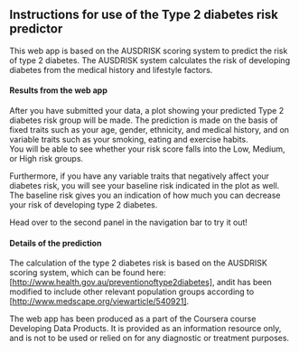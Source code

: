 ## Instructions for use of the Type 2 diabetes risk predictor


This web app is based on the AUSDRISK scoring system to predict the risk of type 2 diabetes.
The AUSDRISK system calculates the risk of developing diabetes from the medical history and lifestyle factors.

#### Results from the web app

After you have submitted your data, a plot showing your predicted Type 2 diabetes risk group will be made.
The prediction is made on the basis of fixed traits such as your age, gender, ethnicity, and medical history, 
and on variable traits such as your smoking, eating and exercise habits.  
You will be able to see whether your risk score falls into the Low, Medium, or High risk groups.


Furthermore, if you have any variable traits that negatively affect your diabetes risk, 
you will see your baseline risk indicated in the plot as well.
The baseline risk gives you an indication of how much you can decrease your risk of developing type 2 diabetes.

Head over to the second panel in the navigation bar to try it out!

#### Details of the prediction

The calculation of the type 2 diabetes risk is based on the AUSDRISK scoring system, 
which can be found here: [http://www.health.gov.au/preventionoftype2diabetes], andit  has
been modified to include other relevant population groups according to [http://www.medscape.org/viewarticle/540921].


The web app has been produced as a part of the Coursera course Developing Data Products. It is provided as an information resource only, and is not to be used or relied on for any diagnostic or treatment purposes.
